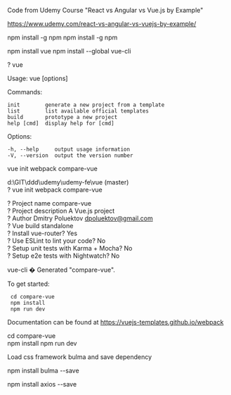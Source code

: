 Code from Udemy Course "React vs Angular vs Vue.js by Example"
                                                                                                                            
https://www.udemy.com/react-vs-angular-vs-vuejs-by-example/

npm install -g npm
npm install -g npm

npm install vue
npm install --global vue-cli

? vue

  Usage: vue <command> [options]


  Commands:

    init        generate a new project from a template
    list        list available official templates
    build       prototype a new project
    help [cmd]  display help for [cmd]

  Options:

    -h, --help     output usage information
    -V, --version  output the version number  
    
vue init webpack compare-vue

d:\GIT\ddd\udemy\udemy-fe\vue (master)                                      
? vue init webpack compare-vue                                              
                                                                            
? Project name compare-vue                                                  
? Project description A Vue.js project                                      
? Author Dmitry Poluektov <dpoluektov@gmail.com>                            
? Vue build standalone                                                      
? Install vue-router? Yes                                                   
? Use ESLint to lint your code? No                                          
? Setup unit tests with Karma + Mocha? No                                   
? Setup e2e tests with Nightwatch? No                                       
                                                                            
   vue-cli � Generated "compare-vue".                                       
                                                                            
   To get started:                                                          
                                                                            
     cd compare-vue                                                         
     npm install                                                            
     npm run dev                                                            
                                                                            

   Documentation can be found at https://vuejs-templates.github.io/webpack  
   
   
cd compare-vue\
npm install
npm run dev


Load css framework bulma and save dependency

npm install bulma --save

npm install axios --save